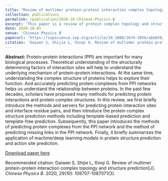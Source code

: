 ```yaml
---
title: "Review of multimer protein-protein interaction complex topology and structure prediction"
collection: publications
permalink: /publication/2020-10-Chinese-Physics-B
excerpt: 'This paper is a review of protein complex topology and structure prediction. '
date: 2020-10-01
venue: 'Chinese Physics B'
paperurl: 'https://iopscience.iop.org/article/10.1088/1674-1056/abb659/meta'
citation: 'Daiwen S, Shijie L, Xinqi G. Review of multimer protein-protein interaction complex topology and structure prediction[J]. Chinese Physics B, 2020, 29(10): 108707-108707.'
---
```


**Abstract:**
Protein–protein interactions (PPI) are important for many biological processes. Theoretical understanding of the structurally determining factors of interaction sites will help to understand the underlying mechanism of protein–protein interactions. At the same time, understanding the complex structure of proteins helps to explore their function. And accurately predicting protein complexes from PPI networks helps us understand the relationship between proteins. In the past few decades, scholars have proposed many methods for predicting protein interactions and protein complex structures. In this review, we ﬁrst brieﬂy introduce the methods and servers for predicting protein interaction sites and interface residue pairs, and then introduce the protein complex structure prediction methods including template-based prediction and template-free prediction. Subsequently, this paper introduces the methods of predicting protein complexes from the PPI network and the method of predicting missing links in the PPI network. Finally, it brieﬂy summarizes the application of machine/deep learning models in protein structure prediction and action site prediction.

[Download paper here](https://sundw-818.github.io/files/file2.pdf)

Recommended citation: Daiwen S, Shijie L, Xinqi G. Review of multimer protein-protein interaction complex topology and structure prediction[J]. <i>Chinese Physics B</i>.  2020, 29(10): 108707-1087071(3).
